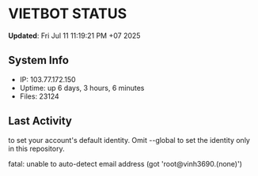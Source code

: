 # VIETBOT STATUS
**Updated**: Fri Jul 11 11:19:21 PM +07 2025

## System Info
- IP: 103.77.172.150
- Uptime: up 6 days, 3 hours, 6 minutes
- Files: 23124

## Last Activity

to set your account's default identity.
Omit --global to set the identity only in this repository.

fatal: unable to auto-detect email address (got 'root@vinh3690.(none)')
